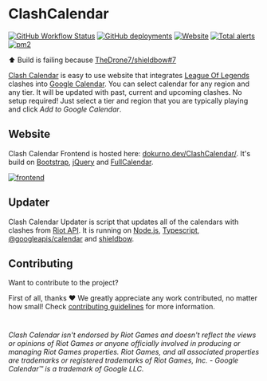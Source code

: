 # ClashCalendar

[![GitHub Workflow Status](https://img.shields.io/github/workflow/status/MrBartusek/ClashCalendar/Build%20&%20Lint)](https://github.com/MrBartusek/ClashCalendar/actions) <!----> [![GitHub deployments](https://img.shields.io/github/deployments/MrBartusek/ClashCalendar/github-pages?label=deploy)](https://dokurno.dev/ClashCalendar/) <!----> [![Website](https://img.shields.io/website?url=https%3A%2F%2Fdokurno.dev%2FClashCalendar%2F)](https://dokurno.dev/ClashCalendar/) <!----> [![Total alerts](https://img.shields.io/lgtm/alerts/g/MrBartusek/ClashCalendar.svg?logo=lgtm&logoWidth=18)](https://lgtm.com/projects/g/MrBartusek/ClashCalendar/alerts/) <!----> [![pm2](https://img.shields.io/badge/supports-pm2-informational?logo=pm2)](https://pm2.keymetrics.io)

⬆️ Build is failing because [TheDrone7/shieldbow#7](https://github.com/TheDrone7/shieldbow/issues/7)

[Clash Calendar](https://dokurno.dev/ClashCalendar/) is easy to use website that integrates [League Of Legends](https://www.leagueoflegends.com/) clashes into [Google Calendar](https://calendar.google.com/calendar). You can select calendar for any region and any tier. It will be updated with past, current and upcoming clashes. No setup required! Just select a tier and region that you are typically playing and click *Add to Google Calendar*.

## Website

Clash Calendar Frontend is hosted here: [dokurno.dev/ClashCalendar/](https://dokurno.dev/ClashCalendar/). It's build on [Bootstrap](https://getbootstrap.com), [jQuery](https://jquery.com) and [FullCalendar](https://fullcalendar.io).

[![frontend](https://i.imgur.com/o7TfqZw.png)](https://dokurno.dev/ClashCalendar/)

## Updater

Clash Calendar Updater is script that updates all of the calendars with clashes from [Riot API](https://developer.riotgames.com). It is running on [Node.js](https://nodejs.org/en/), [Typescript](https://www.typescriptlang.org), [@googleapis/calendar](https://www.npmjs.com/package/@googleapis/calendar) and [shieldbow](https://thedrone7.github.io/shieldbow/).


## Contributing

Want to contribute to the project?

First of all, thanks ❤️ We greatly appreciate any work contributed, no matter how small! Check [contributing guidelines](./CONTRIBUTING.md) for more information.

#

*Clash Calendar isn't endorsed by Riot Games and doesn't reflect the views or opinions of Riot Games or anyone officially involved in producing or managing Riot Games properties. Riot Games, and all associated properties are trademarks or registered trademarks of Riot Games, Inc. - Google Calendar™ is a trademark of Google LLC.*
